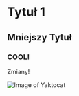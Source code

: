 # Tytuł 1
## Mniejszy Tytuł
### COOL!
Zmiany!



![Image of Yaktocat](https://octodex.github.com/images/yaktocat.png)
